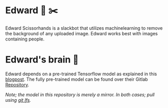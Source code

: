 # Edward 🤖 ✂️

Edward Scissorhands is a slackbot that utilizes machinelearning to remove the background of any uploaded image. Edward works best with images containing people.

# Edward's brain 🧠

Edward depends on a pre-trained Tensorflow model as explained in this [blogpost](https://towardsdatascience.com/background-removal-with-deep-learning-c4f2104b3157). The fully pre-trained model can be found over their Gitlab [Repository](https://gitlab.com/fast-science/background-removal-server/tree/master/webapp/model).

_Note; the model in this repository is merely a mirror. In both cases; pull using [git lfs](https://git-lfs.github.com/)._
